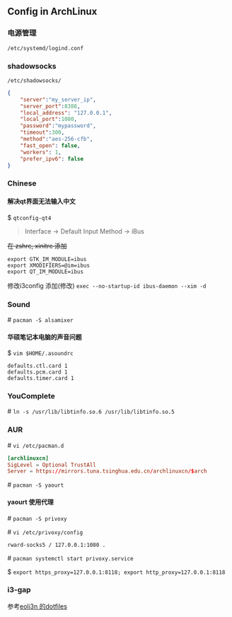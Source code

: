 ## Config in ArchLinux 

### 电源管理

`/etc/systemd/logind.conf`

### shadowsocks

`/etc/shadowsocks/`

```json
{
    "server":"my_server_ip",
    "server_port":8388,
    "local_address": "127.0.0.1",
    "local_port":1080,
    "password":"mypassword",
    "timeout":300,
    "method":"aes-256-cfb",
    "fast_open": false,
    "workers": 1,
    "prefer_ipv6": false
}
```

### Chinese

#### 解决qt界面无法输入中文

$ `qtconfig-qt4`

> Interface -> Default Input Method -> iBus

~~在 zshrc, xinitrc 添加~~

```shell
export GTK_IM_MODULE=ibus
export XMODIFIERS=@im=ibus
export QT_IM_MODULE=ibus
```

修改i3config 添加(修改) `exec --no-startup-id ibus-daemon --xim -d`

### Sound

\#  `pacman -S alsamixer`

#### 华硕笔记本电脑的声音问题

$ `vim $HOME/.asoundrc`

```shell
defaults.ctl.card 1
defaults.pcm.card 1
defaults.timer.card 1
```

### YouComplete

\# `ln -s /usr/lib/libtinfo.so.6 /usr/lib/libtinfo.so.5`

### AUR

\# `vi /etc/pacman.d`

```conf
[archlinuxcn]
SigLevel = Optional TrustAll
Server = https://mirrors.tuna.tsinghua.edu.cn/archlinuxcn/$arch
```

\# `pacman -S yaourt`

#### yaourt 使用代理

\# `pacman -S privoxy`

\# `vi /etc/privoxy/config`

`rward-socks5 / 127.0.0.1:1080 .`

\# `pacman systemctl start privoxy.service`

$ `export https_proxy=127.0.0.1:8118; export http_proxy=127.0.0.1:8118`

### i3-gap

参考[eoli3n 的dotfiles](https://github.com/eoli3n/dotfiles)

